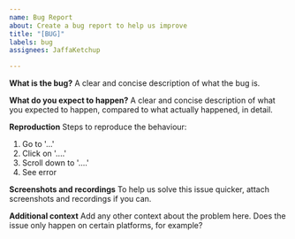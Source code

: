 ```yaml
---
name: Bug Report
about: Create a bug report to help us improve
title: "[BUG]"
labels: bug
assignees: JaffaKetchup

---
```


**What is the bug?**
A clear and concise description of what the bug is.

**What do you expect to happen?**
A clear and concise description of what you expected to happen, compared to what actually happened, in detail.

**Reproduction**
Steps to reproduce the behaviour:
1. Go to '...'
2. Click on '....'
3. Scroll down to '....'
4. See error

**Screenshots and recordings**
To help us solve this issue quicker, attach screenshots and recordings if you can.

**Additional context**
Add any other context about the problem here. Does the issue only happen on certain platforms, for example?
